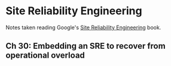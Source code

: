 # Site Reliability Engineering

Notes taken reading Google's [Site Reliability Engineering](https://landing.google.com/sre/) book.

## Ch 30: Embedding an SRE to recover from operational overload
